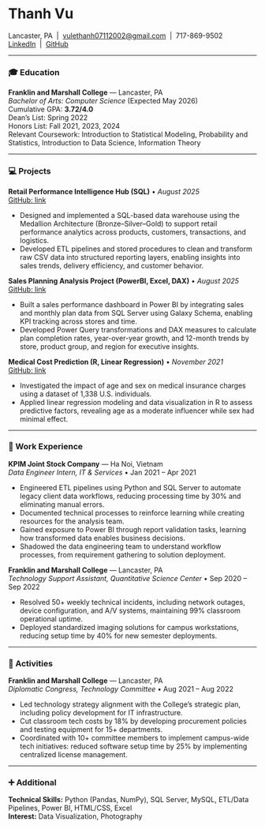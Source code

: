 # Thanh Vu

Lancaster, PA &nbsp;|&nbsp; [vulethanh07112002@gmail.com](mailto:vulethanh07112002@gmail.com) &nbsp;|&nbsp; 717-869-9502  
[LinkedIn](#) &nbsp;|&nbsp; [GitHub](https://github.com/thanhvu911)

---

### 🎓 Education

**Franklin and Marshall College** — Lancaster, PA  
_Bachelor of Arts: Computer Science_ (Expected May 2026)  
Cumulative GPA: **3.72/4.0**  
Dean’s List: Spring 2022  
Honors List: Fall 2021, 2023, 2024  
Relevant Coursework: Introduction to Statistical Modeling, Probability and Statistics, Introduction to Data Science, Information Theory

---

### 💻 Projects

**Retail Performance Intelligence Hub (SQL)** • _August 2025_  
[GitHub: link](#)  
- Designed and implemented a SQL-based data warehouse using the Medallion Architecture (Bronze–Silver–Gold) to support retail performance analytics across products, customers, transactions, and logistics.
- Developed ETL pipelines and stored procedures to clean and transform raw CSV data into structured reporting layers, enabling insights into sales trends, delivery efficiency, and customer behavior.

**Sales Planning Analysis Project (PowerBI, Excel, DAX)** • _August 2025_  
[GitHub: link](#)  
- Built a sales performance dashboard in Power BI by integrating sales and monthly plan data from SQL Server using Galaxy Schema, enabling KPI tracking across stores and time.
- Developed Power Query transformations and DAX measures to calculate plan completion rates, year-over-year growth, and 12-month trends by store, product group, and region for executive insights.

**Medical Cost Prediction (R, Linear Regression)** • _November 2021_  
[GitHub: link](#)  
- Investigated the impact of age and sex on medical insurance charges using a dataset of 1,338 U.S. individuals.
- Applied linear regression modeling and data visualization in R to assess predictive factors, revealing age as a moderate influencer while sex had minimal effect.

---

### 💼 Work Experience

**KPIM Joint Stock Company** — Ha Noi, Vietnam  
_Data Engineer Intern, IT & Services_ • Jan 2021 – Apr 2021  
- Engineered ETL pipelines using Python and SQL Server to automate legacy client data workflows, reducing processing time by 30% and eliminating manual errors.
- Documented technical processes to reinforce learning while creating resources for the analysis team.
- Gained exposure to Power BI through report validation tasks, learning how transformed data enables business decisions.
- Shadowed the data engineering team to understand workflow processes, from requirement gathering to solution deployment.

**Franklin and Marshall College** — Lancaster, PA  
_Technology Support Assistant, Quantitative Science Center_ • Sep 2020 – Sep 2022  
- Resolved 50+ weekly technical incidents, including network outages, device configuration, and A/V systems, maintaining 99% classroom operational uptime.
- Deployed standardized imaging solutions for campus workstations, reducing setup time by 40% for new semester deployments.

---

### 🏫 Activities

**Franklin and Marshall College** — Lancaster, PA  
_Diplomatic Congress, Technology Committee_ • Aug 2021 – Aug 2022  
- Led technology strategy alignment with the College’s strategic plan, including policy development for IT infrastructure.
- Cut classroom tech costs by 18% by developing procurement policies and testing equipment for 15+ departments.
- Coordinated with 10+ committee members to implement campus-wide tech initiatives: reduced software setup time by 25% by implementing centralized license management.

---

### ➕ Additional

**Technical Skills:** Python (Pandas, NumPy), SQL Server, MySQL, ETL/Data Pipelines, Power BI, HTML/CSS, Excel  
**Interest:** Data Visualization, Photography
